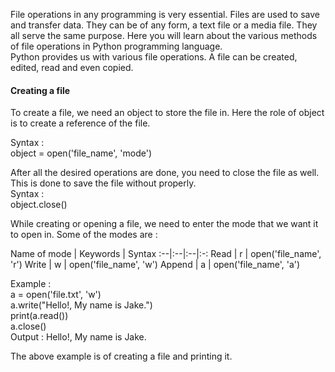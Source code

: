 File operations in any programming is very essential. Files are used to save and transfer data. They can be of any form, a text file or a media file. They all serve the same purpose.
Here you will learn about the various methods of file operations in Python programming language. <br>
Python provides us with various file operations. A file can be created, edited, read and even copied.<br>

#### Creating a file
To create a file, we need an object to store the file in. Here the role of object is to create a reference of the file.<br>

Syntax :<br>
object = open('file_name', 'mode')<br>

After all the desired operations are done, you need to close the file as well. This is done to save the file without properly.<br>
Syntax :<br>
object.close()<br>

While creating or opening a file, we need to enter the mode that we want it to open in. Some of the modes are :

Name of mode	| Keywords | Syntax
:--|:--|:--|:-:
Read | r | open('file_name', 'r')
Write | w | open('file_name', 'w')
Append | a | open('file_name', 'a')

Example :<br>
a = open('file.txt', 'w')<br>
a.write("Hello!, My name is Jake.")<br>
print(a.read())<br>
a.close()<br>
Output : Hello!, My name is Jake.<br>

The above example is of creating a file and printing it.